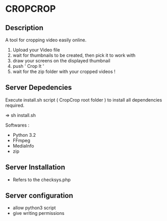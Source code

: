 CROPCROP
========

Description
-----------
A tool for cropping video easily online.

1. Upload your Video file
2. wait for thumbnails to be created, then pick it to work with
3. draw your screens on the displayed thumbnail
4. push ' Crop It '
5. wait for the zip folder with your cropped videos !

Server Depedencies
------------------
Execute install.sh script ( CropCrop root folder ) to install all dependencies required.

 =>    sh install.sh

Softwares :
* Python 3.2
* FFmpeg
* MediaInfo
* zip


Server Installation
-------------------

* Refers to the checksys.php


Server configuration
--------------------

* allow python3 script
* give writing permissions



